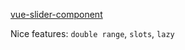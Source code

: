 [vue-slider-component](https://nightcatsama.github.io/vue-slider-component/#/api/props)

Nice features: `double range`, `slots`, `lazy`
